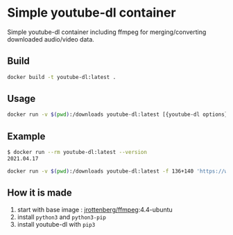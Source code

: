 # Simple youtube-dl container

Simple youtube-dl container including ffmpeg for merging/converting downloaded audio/video data.

## Build

```bash
docker build -t youtube-dl:latest .
```

## Usage

```bash
docker run -v $(pwd):/downloads youtube-dl:latest [{youtube-dl options}] {youtube url}
```

## Example

```bash
$ docker run --rm youtube-dl:latest --version
2021.04.17
```

```bash
docker run -v $(pwd):/downloads youtube-dl:latest -f 136+140 'https://www.youtube.com/watch?v=E5FS_Yy3WGM'
```

## How it is made

1. start with base image : [jrottenberg/ffmpeg](https://hub.docker.com/r/jrottenberg/ffmpeg):4.4-ubuntu
2. install `python3` and `python3-pip`
3. install youtube-dl with `pip3`
